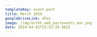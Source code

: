 ```yaml
---
templateKey: event-post
title: March 2019
googleDriveLink: dfas
image: /img/octhh_web_pastevents_mar.png
date: 2019-04-01T23:52:29.662Z
---
```


